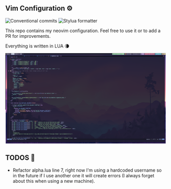 ## Vim Configuration ⚙️

![Conventional commits](https://github.com/Frankcs96/vim-configuration/actions/workflows/conventional-commits.yaml/badge.svg)
![Stylua formatter](https://github.com/Frankcs96/vim-configuration/actions/workflows/stylua.yaml/badge.svg)

This repo contains my neovim configuration. Feel free to use it or to add a PR for improvements.

Everything is written in LUA 🌘

![my neovim conf](neovim_screenshot.png)

## TODOS 📝

- Refactor alpha.lua line 7, right now I'm using a hardcoded username so in the future if I use another one it will create errors (I always forget about this when using a new machine).
